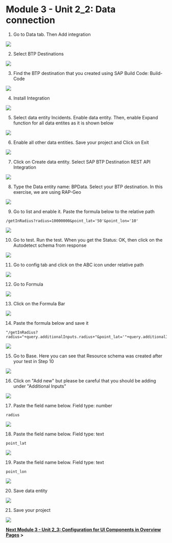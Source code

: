 # Module 3 - Unit 2_2: Data connection

1. Go to Data tab. Then Add integration

![](../screenshots/Picture57.png)

2. Select BTP Destinations

![](../screenshots/Picture58.png)

3. Find the BTP destination that you created using SAP Build Code: Build-Code

![](../screenshots/Picture59.png)

4. Install Integration

![](../screenshots/Picture60.png)

5. Select data entity Incidents. Enable data entity. Then, enable Expand function for all data entites as it is shown below

![](../screenshots/Picture61.png)


6. Enable all other data entities. Save your project and Click on Exit

![](../screenshots/Picture62.png)


7. Click on Create data entity. Select SAP BTP Destination REST API Integration

![](../screenshots/Picture63.png)


8. Type the Data entity name: BPData. Select your BTP destination. In this exercise, we are using RAP-Geo

![](../screenshots/Picture64.png)


9. Go to list and enable it. Paste the formula below to the relative path

~~~
/getInRadius?radius=10000000&point_lat='50'&point_lon='10'
~~~

![](../screenshots/Picture65.png)


10. Go to test. Run the test. When you get the Status: OK, then click on the Autodetect schema from response

![](../screenshots/Picture66.png)


11. Go to config tab and click on the ABC icon under relative path

![](../screenshots/Picture67.png)


12. Go to Formula

![](../screenshots/Picture68.png)


13. Click on the Formula Bar

![](../screenshots/Picture69.png)


14. Paste the formula below and save it

~~~
"/getInRadius?radius="+query.additionalInputs.radius+"&point_lat='"+query.additionalInputs.pointLat+"'&point_lon='"+query.additionalInputs.pointLon+"'"
~~~


![](../screenshots/Picture70.png)


15. Go to Base. Here you can see that Resource schema was created after your test in Step 10

![](../screenshots/Picture71.png)


16. Click on "Add new" but please be careful that you should be adding under "Additional Inputs"

![](../screenshots/Picture72.png)


17. Paste the field name below. Field type: number

~~~
radius
~~~

![](../screenshots/Picture73.png)


18. Paste the field name below. Field type: text

~~~
point_lat
~~~

![](../screenshots/Picture74.png)


19. Paste the field name below. Field type: text

~~~
point_lon
~~~

![](../screenshots/Picture75.png)


20. Save data entity

![](../screenshots/Picture76.png)


21. Save your project

![](../screenshots/Picture77.png)


**[Next Module 3 - Unit 2_3: Configuration for UI Components in Overview Pages](../3_Configuration%20for%20UI%20Components%20in%20Overview%20Pages/Readme.md) >**
